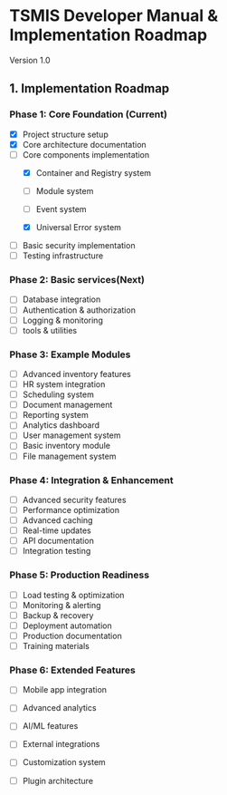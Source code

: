 # TSMIS Developer Manual & Implementation Roadmap
Version 1.0

## 1. Implementation Roadmap

### Phase 1: Core Foundation (Current)
- [x] Project structure setup
- [x] Core architecture documentation
- [ ] Core components implementation
  - [x] Container and Registry system
  - [ ] Module system
  - [ ] Event system

  - [x] Universal Error system
- [ ] Basic security implementation
- [ ] Testing infrastructure

### Phase 2: Basic services(Next)
- [ ] Database integration
- [ ] Authentication & authorization
- [ ] Logging & monitoring
- [ ] tools & utilities

### Phase 3: Example Modules 
- [ ] Advanced inventory features
- [ ] HR system integration
- [ ] Scheduling system
- [ ] Document management
- [ ] Reporting system
- [ ] Analytics dashboard
- [ ] User management system
- [ ] Basic inventory module
- [ ] File management system

### Phase 4: Integration & Enhancement
- [ ] Advanced security features
- [ ] Performance optimization
- [ ] Advanced caching
- [ ] Real-time updates
- [ ] API documentation
- [ ] Integration testing

### Phase 5: Production Readiness
- [ ] Load testing & optimization
- [ ] Monitoring & alerting
- [ ] Backup & recovery
- [ ] Deployment automation
- [ ] Production documentation
- [ ] Training materials

### Phase 6: Extended Features
- [ ] Mobile app integration
- [ ] Advanced analytics
- [ ] AI/ML features
- [ ] External integrations
- [ ] Customization system
- [ ] Plugin architecture

